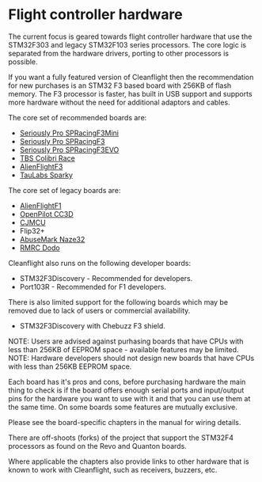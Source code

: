 # Flight controller hardware

The current focus is geared towards flight controller hardware that use the STM32F303 and legacy STM32F103 series processors.  The core logic is separated from the hardware drivers, porting to other processors is possible.

If you want a fully featured version of Cleanflight then the recommendation for new purchases is an STM32 F3 based board with 256KB of flash memory.  The F3 processor is faster, has built in USB support and supports more hardware without the need for additional adaptors and cables.

The core set of recommended boards are:

* [Seriously Pro SPRacingF3Mini](boards/SPRACINGF3MINI.md)
* [Seriously Pro SPRacingF3](boards/SPRACINGF3.md)
* [Seriously Pro SPRacingF3EVO](boards/SPRACINGF3EVO.md)
* [TBS Colibri Race](boards/COLIBRIRACE.md)
* [AlienFlightF3](boards/ALIENFLIGHT.md)
* [TauLabs Sparky](boards/SPARKY.md)

The core set of legacy boards are:

* [AlienFlightF1](boards/ALIENFLIGHT.md)
* [OpenPilot CC3D](boards/CC3D.md)
* [CJMCU](boards/CJMCU.md)
* Flip32+
* [AbuseMark Naze32](boards/NAZE32.md)
* [RMRC Dodo](boards/RMDO.md)

Cleanflight also runs on the following developer boards:

* STM32F3Discovery - Recommended for developers.
* Port103R - Recommended for F1 developers.

There is also limited support for the following boards which may be removed due to lack of users or commercial availability.
 
* STM32F3Discovery with Chebuzz F3 shield.

NOTE: Users are advised against purhasing boards that have CPUs with less than 256KB of EEPROM space - available features may be limited.
NOTE: Hardware developers should not design new boards that have CPUs with less than 256KB EEPROM space. 

Each board has it's pros and cons, before purchasing hardware the main thing to check is if the board offers enough serial ports and input/output pins for the hardware you want to use with it and that you can use them at the same time.  On some boards some features are mutually exclusive.

Please see the board-specific chapters in the manual for wiring details.

There are off-shoots (forks) of the project that support the STM32F4 processors as found on the Revo and Quanton boards.

Where applicable the chapters also provide links to other hardware that is known to work with Cleanflight, such as receivers, buzzers, etc.
